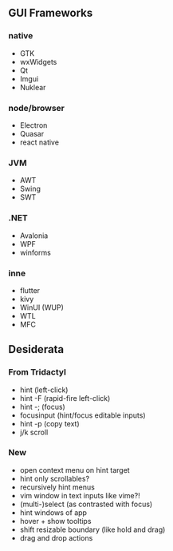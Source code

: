 <!-- Copyright 2023 Paweł Sacawa. All rights reserved. -->
## GUI Frameworks

### native

- GTK
- wxWidgets
- Qt
- Imgui
- Nuklear

### node/browser

- Electron
- Quasar
- react native

### JVM

- AWT
- Swing
- SWT

### .NET

- Avalonia
- WPF
- winforms

### inne

- flutter
- kivy
- WinUI (WUP)
- WTL
- MFC

## Desiderata

### From Tridactyl

- hint (left-click)
- hint -F (rapid-fire left-click)
- hint -; (focus)
- focusinput (hint/focus editable inputs)
- hint -p (copy text)
- j/k scroll

### New

- open context menu on hint target
- hint only scrollables?
- recursively hint menus
- vim window in text inputs like vime?!
- (multi-)select (as contrasted with focus)
- hint windows of app
- hover + show tooltips
- shift resizable boundary (like hold and drag)
- drag and drop actions
